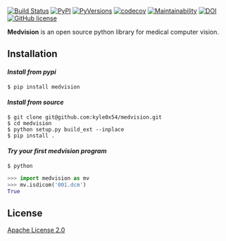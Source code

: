 [![Build Status](https://img.shields.io/travis/kyle0x54/medvision.svg?label=Linux%20build%20%40%20Travis%20CI&style=flat)](https://travis-ci.org/kyle0x54/medvision)
[![PyPI](https://img.shields.io/pypi/v/medvision.svg?colorB=blue&style=flat)](https://pypi.org/project/medvision/)
[![PyVersions](https://img.shields.io/pypi/pyversions/medvision.svg?style=flat)](https://pypi.org/project/medvision/)
[![codecov](https://codecov.io/gh/kyle0x54/medvision/branch/master/graph/badge.svg)](https://codecov.io/gh/kyle0x54/medvision)
[![Maintainability](https://api.codeclimate.com/v1/badges/8907b3e1989a12585139/maintainability)](https://codeclimate.com/github/kyle0x54/medvision/maintainability)
[![DOI](https://zenodo.org/badge/167765585.svg)](https://zenodo.org/badge/latestdoi/167765585)
[![GitHub license](https://img.shields.io/github/license/kyle0x54/medvision.svg?style=flat)](https://github.com/kyle0x54/medvision/blob/master/LICENSE)

**Medvision** is an open source python library for medical computer vision.

## Installation

#### *Install from pypi*

```shell
$ pip install medvision
```

#### *Install from source*

```shell
$ git clone git@github.com:kyle0x54/medvision.git
$ cd medvision
$ python setup.py build_ext --inplace
$ pip install .
```

#### *Try your first medvision program*

```shell
$ python
```

```python
>>> import medvision as mv
>>> mv.isdicom('001.dcm')
True
```

## License

[Apache License 2.0](LICENSE)
